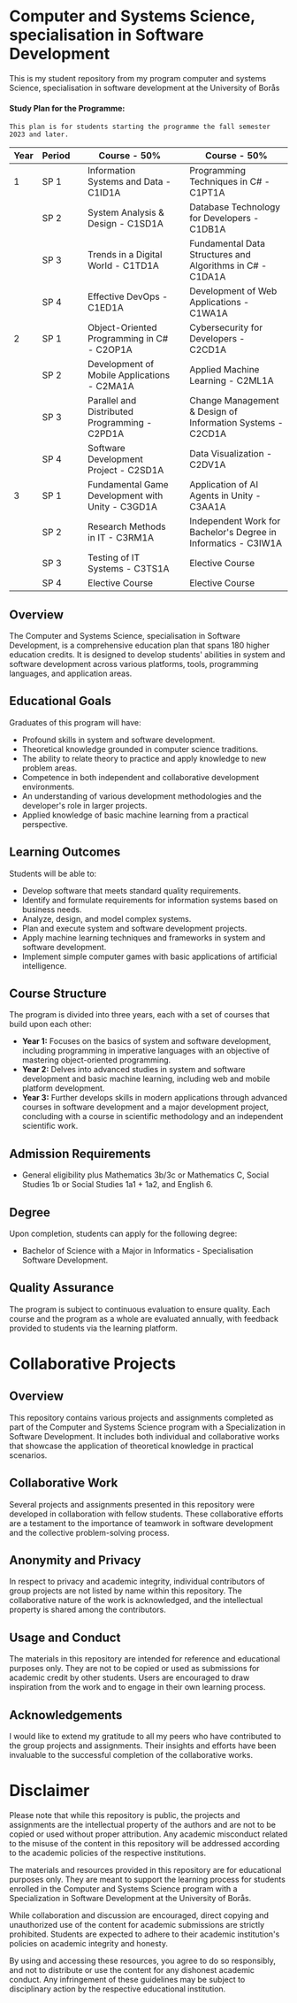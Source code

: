 # Computer and Systems Science, specialisation in Software Development
This is my student repository from my program computer and systems Science, specialisation in software development at the University of Borås

#### Study Plan for the Programme:
```
This plan is for students starting the programme the fall semester 2023 and later.
```

| Year | Period |  | Course - 50% |  | Course - 50% |
|---|---|---|---|---|---|
| 1 | SP 1 |  | Information Systems and Data - C1ID1A |  | Programming Techniques in C# - C1PT1A |
|  | SP 2 |  | System Analysis & Design - C1SD1A |  | Database Technology for Developers - C1DB1A |
|  | SP 3 |  | Trends in a Digital World - C1TD1A |  | Fundamental Data Structures and Algorithms in C# - C1DA1A |
|  | SP 4 |  | Effective DevOps - C1ED1A |  | Development of Web Applications - C1WA1A |
| 2 | SP 1 |  | Object-Oriented Programming in C# - C2OP1A |  | Cybersecurity for Developers - C2CD1A |
|  | SP 2 |  | Development of Mobile Applications - C2MA1A |  | Applied Machine Learning - C2ML1A |
|  | SP 3 |  | Parallel and Distributed Programming - C2PD1A |  | Change Management & Design of Information Systems - C2CD1A |
|  | SP 4 |  | Software Development Project - C2SD1A |  | Data Visualization - C2DV1A |
| 3 | SP 1 |  | Fundamental Game Development with Unity - C3GD1A |  | Application of AI Agents in Unity - C3AA1A |
|  | SP 2 |  | Research Methods in IT - C3RM1A |  | Independent Work for Bachelor's Degree in Informatics - C3IW1A |
|  | SP 3 |  | Testing of IT Systems - C3TS1A |  | Elective Course |
|  | SP 4 |  | Elective Course |  | Elective Course |

## Overview
The Computer and Systems Science, specialisation in Software Development, is a comprehensive education plan that spans 180 higher education credits. It is designed to develop students' abilities in system and software development across various platforms, tools, programming languages, and application areas.

## Educational Goals
Graduates of this program will have:
- Profound skills in system and software development.
- Theoretical knowledge grounded in computer science traditions.
- The ability to relate theory to practice and apply knowledge to new problem areas.
- Competence in both independent and collaborative development environments.
- An understanding of various development methodologies and the developer's role in larger projects.
- Applied knowledge of basic machine learning from a practical perspective.

## Learning Outcomes
Students will be able to:
- Develop software that meets standard quality requirements.
- Identify and formulate requirements for information systems based on business needs.
- Analyze, design, and model complex systems.
- Plan and execute system and software development projects.
- Apply machine learning techniques and frameworks in system and software development.
- Implement simple computer games with basic applications of artificial intelligence.

## Course Structure
The program is divided into three years, each with a set of courses that build upon each other:
- **Year 1:** Focuses on the basics of system and software development, including programming in imperative languages with an objective of mastering object-oriented programming.
- **Year 2:** Delves into advanced studies in system and software development and basic machine learning, including web and mobile platform development.
- **Year 3:** Further develops skills in modern applications through advanced courses in software development and a major development project, concluding with a course in scientific methodology and an independent scientific work.

## Admission Requirements
- General eligibility plus Mathematics 3b/3c or Mathematics C, Social Studies 1b or Social Studies 1a1 + 1a2, and English 6.

## Degree
Upon completion, students can apply for the following degree:
- Bachelor of Science with a Major in Informatics - Specialisation Software Development.

## Quality Assurance
The program is subject to continuous evaluation to ensure quality. Each course and the program as a whole are evaluated annually, with feedback provided to students via the learning platform.

# Collaborative Projects

## Overview
This repository contains various projects and assignments completed as part of the Computer and Systems Science program with a Specialization in Software Development. It includes both individual and collaborative works that showcase the application of theoretical knowledge in practical scenarios.

## Collaborative Work
Several projects and assignments presented in this repository were developed in collaboration with fellow students. These collaborative efforts are a testament to the importance of teamwork in software development and the collective problem-solving process.

## Anonymity and Privacy
In respect to privacy and academic integrity, individual contributors of group projects are not listed by name within this repository. The collaborative nature of the work is acknowledged, and the intellectual property is shared among the contributors.

## Usage and Conduct
The materials in this repository are intended for reference and educational purposes only. They are not to be copied or used as submissions for academic credit by other students. Users are encouraged to draw inspiration from the work and to engage in their own learning process.

## Acknowledgements
I would like to extend my gratitude to all my peers who have contributed to the group projects and assignments. Their insights and efforts have been invaluable to the successful completion of the collaborative works.

# Disclaimer
Please note that while this repository is public, the projects and assignments are the intellectual property of the authors and are not to be copied or used without proper attribution. Any academic misconduct related to the misuse of the content in this repository will be addressed according to the academic policies of the respective institutions.

The materials and resources provided in this repository are for educational purposes only. They are meant to support the learning process for students enrolled in the Computer and Systems Science program with a Specialization in Software Development at the University of Borås.

While collaboration and discussion are encouraged, direct copying and unauthorized use of the content for academic submissions are strictly prohibited. Students are expected to adhere to their academic institution's policies on academic integrity and honesty.

By using and accessing these resources, you agree to do so responsibly, and not to distribute or use the content for any dishonest academic conduct. Any infringement of these guidelines may be subject to disciplinary action by the respective educational institution.

